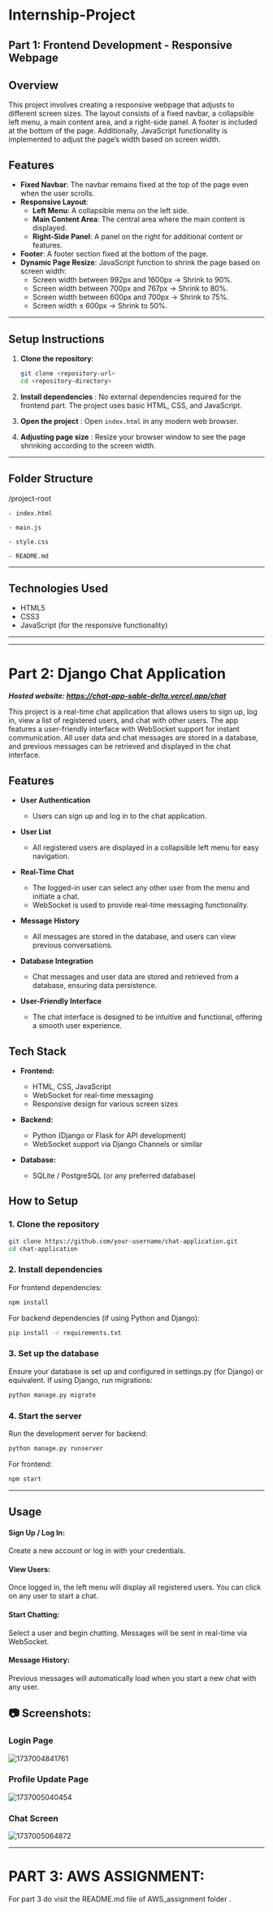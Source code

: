 # Internship-Project

## Part 1: Frontend Development - Responsive Webpage

## Overview

This project involves creating a responsive webpage that adjusts to different screen sizes. The layout consists of a fixed navbar, a collapsible left menu, a main content area, and a right-side panel. A footer is included at the bottom of the page. Additionally, JavaScript functionality is implemented to adjust the page’s width based on screen width.

## Features

- **Fixed Navbar**: The navbar remains fixed at the top of the page even when the user scrolls.
- **Responsive Layout**:
  - **Left Menu**: A collapsible menu on the left side.
  - **Main Content Area**: The central area where the main content is displayed.
  - **Right-Side Panel**: A panel on the right for additional content or features.
- **Footer**: A footer section fixed at the bottom of the page.
- **Dynamic Page Resize**: JavaScript function to shrink the page based on screen width:
  - Screen width between 992px and 1600px → Shrink to 90%.
  - Screen width between 700px and 767px → Shrink to 80%.
  - Screen width between 600px and 700px → Shrink to 75%.
  - Screen width ≤ 600px → Shrink to 50%.

---

## Setup Instructions

1. **Clone the repository**:

   ```bash
   git clone <repository-url>
   cd <repository-directory>
   ```
2. **Install dependencies** : No external dependencies required for the frontend part. The project uses basic HTML, CSS, and JavaScript.
3. **Open the project** : Open `index.html` in any modern web browser.
4. **Adjusting page size** :  Resize your browser window to see the page shrinking according to the screen width.

---

## Folder Structure

/project-root

    - index.html

    - main.js

    - style.css

    - README.md

---

## Technologies Used

* HTML5
* CSS3
* JavaScript (for the responsive functionality)

---

---

# Part 2: Django Chat Application

***Hosted website:  https://chat-app-sable-delta.vercel.app/chat***

This project is a real-time chat application that allows users to sign up, log in, view a list of registered users, and chat with other users. The app features a user-friendly interface with WebSocket support for instant communication. All user data and chat messages are stored in a database, and previous messages can be retrieved and displayed in the chat interface.

## Features

- **User Authentication**

  - Users can sign up and log in to the chat application.
- **User List**

  - All registered users are displayed in a collapsible left menu for easy navigation.
- **Real-Time Chat**

  - The logged-in user can select any other user from the menu and initiate a chat.
  - WebSocket is used to provide real-time messaging functionality.
- **Message History**

  - All messages are stored in the database, and users can view previous conversations.
- **Database Integration**

  - Chat messages and user data are stored and retrieved from a database, ensuring data persistence.
- **User-Friendly Interface**

  - The chat interface is designed to be intuitive and functional, offering a smooth user experience.

## Tech Stack

- **Frontend:**

  - HTML, CSS, JavaScript
  - WebSocket for real-time messaging
  - Responsive design for various screen sizes
- **Backend:**

  - Python (Django or Flask for API development)
  - WebSocket support via Django Channels or similar
- **Database:**

  - SQLite / PostgreSQL (or any preferred database)

## How to Setup

### 1. Clone the repository

```bash
git clone https://github.com/your-username/chat-application.git
cd chat-application
```

### 2. Install dependencies

For frontend dependencies:

```bash
npm install
```

For backend dependencies (if using Python and Django):

```bash
pip install -r requirements.txt
```

### 3. Set up the database

Ensure your database is set up and configured in settings.py (for Django) or equivalent. If using Django, run migrations:

```bash
python manage.py migrate
```

### 4. Start the server

Run the development server for backend:

```bash
python manage.py runserver
```

For frontend:

```bash
npm start
```

---

## Usage

#### Sign Up / Log In:

Create a new account or log in with your credentials.

#### View Users:

Once logged in, the left menu will display all registered users. You can click on any user to start a chat.

#### Start Chatting:

Select a user and begin chatting. Messages will be sent in real-time via WebSocket.

#### Message History:

Previous messages will automatically load when you start a new chat with any user.

## 📷 Screenshots:

### Login Page

![1737004841761](image/README/1737004841761.png)

### Profile Update Page

![1737005040454](image/README/1737005040454.png)

### Chat Screen

![1737005064872](image/README/1737005064872.png)

---

# PART 3: AWS ASSIGNMENT:

For part 3 do visit the README.md file of AWS_assignment folder .
